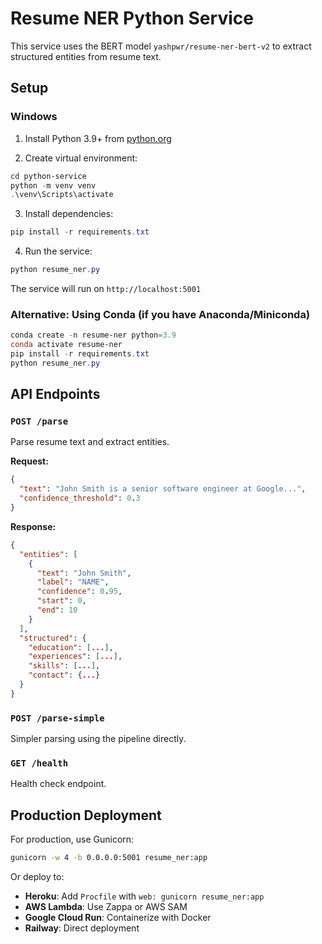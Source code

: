 # Resume NER Python Service

This service uses the BERT model `yashpwr/resume-ner-bert-v2` to extract structured entities from resume text.

## Setup

### Windows

1. Install Python 3.9+ from [python.org](https://www.python.org/downloads/)

2. Create virtual environment:
```powershell
cd python-service
python -m venv venv
.\venv\Scripts\activate
```

3. Install dependencies:
```powershell
pip install -r requirements.txt
```

4. Run the service:
```powershell
python resume_ner.py
```

The service will run on `http://localhost:5001`

### Alternative: Using Conda (if you have Anaconda/Miniconda)

```powershell
conda create -n resume-ner python=3.9
conda activate resume-ner
pip install -r requirements.txt
python resume_ner.py
```

## API Endpoints

### `POST /parse`

Parse resume text and extract entities.

**Request:**
```json
{
  "text": "John Smith is a senior software engineer at Google...",
  "confidence_threshold": 0.3
}
```

**Response:**
```json
{
  "entities": [
    {
      "text": "John Smith",
      "label": "NAME",
      "confidence": 0.95,
      "start": 0,
      "end": 10
    }
  ],
  "structured": {
    "education": [...],
    "experiences": [...],
    "skills": [...],
    "contact": {...}
  }
}
```

### `POST /parse-simple`

Simpler parsing using the pipeline directly.

### `GET /health`

Health check endpoint.

## Production Deployment

For production, use Gunicorn:

```bash
gunicorn -w 4 -b 0.0.0.0:5001 resume_ner:app
```

Or deploy to:
- **Heroku**: Add `Procfile` with `web: gunicorn resume_ner:app`
- **AWS Lambda**: Use Zappa or AWS SAM
- **Google Cloud Run**: Containerize with Docker
- **Railway**: Direct deployment

